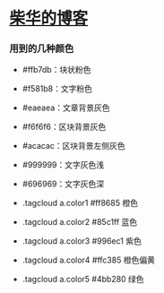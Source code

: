 # [柴华的博客](http://chaihua.me/)

### 用到的几种颜色

- \#ffb7db：块状粉色
- \#f581b8：文字粉色
- \#eaeaea：文章背景灰色
- \#f6f6f6：区块背景灰色
- \#acacac：区块背景左侧灰色
- \#999999：文字灰色浅
- \#696969：文字灰色深

- .tagcloud a.color1 #ff8685 橙色
- .tagcloud a.color2 #85c1ff 蓝色
- .tagcloud a.color3 #996ec1 紫色
- .tagcloud a.color4 #ffc385 橙色偏黄
- .tagcloud a.color5 #4bb280 绿色